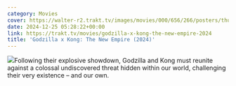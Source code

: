 ```yaml
---
category: Movies
cover: https://walter-r2.trakt.tv/images/movies/000/656/266/posters/thumb/5e17a4de1b.jpg.webp
date: 2024-12-25 05:28:22+00:00
link: https://trakt.tv/movies/godzilla-x-kong-the-new-empire-2024
title: 'Godzilla x Kong: The New Empire (2024)'
---
```


![](https://walter-r2.trakt.tv/images/movies/000/656/266/fanarts/thumb/3e34841635.jpg)Following their explosive showdown, Godzilla and Kong must reunite against a colossal undiscovered threat hidden within our world, challenging their very existence – and our own.
